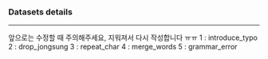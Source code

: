 ### Datasets details
---
앞으로는 수정할 때 주의해주세요, 지워져서 다시 작성합니다 ㅠㅠ
1 : introduce_typo
2 : drop_jongsung
3 : repeat_char
4 : merge_words
5 : grammar_error
